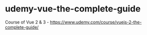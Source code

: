 # udemy-vue-the-complete-guide
Course of Vue 2 &amp; 3 - https://www.udemy.com/course/vuejs-2-the-complete-guide/
